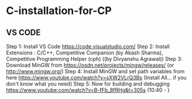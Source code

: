 # C-installation-for-CP

## VS CODE

Step 1: Install VS Code https://code.visualstudio.com/
Step 2: Install Extensions :  C/C++, Competitive Companion (by Akash Sharma), Competitive Programming Helper (cph) ((by Divyanshu Agrawal))
Step 3: Download MinGW from https://osdn.net/projects/mingw/releases/ (or http://www.mingw.org/) 
Step 4: Install MinGW and set path variables from here https://www.youtube.com/watch?v=sXW2VLrQ3Bs (Install All... if you don't know what you need)
Step 5: Now for building and debugging https://www.youtube.com/watch?v=B-fFb_8fRHg&t=305s  (10:40 - )
